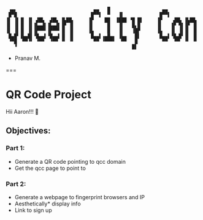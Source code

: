 ```
 ▗▄▖                            ▄▄   █                   ▄▄
 █▀█                           █▀▀▌  ▀   ▐▌             █▀▀▌
▐▌ ▐▌▐▌ ▐▌ ▟█▙  ▟█▙ ▐▙██▖     ▐▛    ██  ▐███ ▝█ █▌     ▐▛    ▟█▙ ▐▙██▖
▐▌ ▐▌▐▌ ▐▌▐▙▄▟▌▐▙▄▟▌▐▛ ▐▌     ▐▌     █   ▐▌   █▖█      ▐▌   ▐▛ ▜▌▐▛ ▐▌
▐▌ ▐▌▐▌ ▐▌▐▛▀▀▘▐▛▀▀▘▐▌ ▐▌     ▐▙     █   ▐▌   ▐█▛      ▐▙   ▐▌ ▐▌▐▌ ▐▌
 █▄█▘▐▙▄█▌▝█▄▄▌▝█▄▄▌▐▌ ▐▌      █▄▄▌▗▄█▄▖ ▐▙▄   █▌       █▄▄▌▝█▄█▘▐▌ ▐▌
 ▝▀█  ▀▀▝▘ ▝▀▀  ▝▀▀ ▝▘ ▝▘       ▀▀ ▝▀▀▀▘  ▀▀   █         ▀▀  ▝▀▘ ▝▘ ▝▘
   ▝                                          █▌
```

- Pranav M.

===

# QR Code Project

Hii Aaron!!! 👋

## Objectives:

### Part 1:

- Generate a QR code pointing to qcc domain
- Get the qcc page to point to

### Part 2:

- Generate a webpage to fingerprint browsers and IP
- Aesthetically* display info
- Link to sign up
